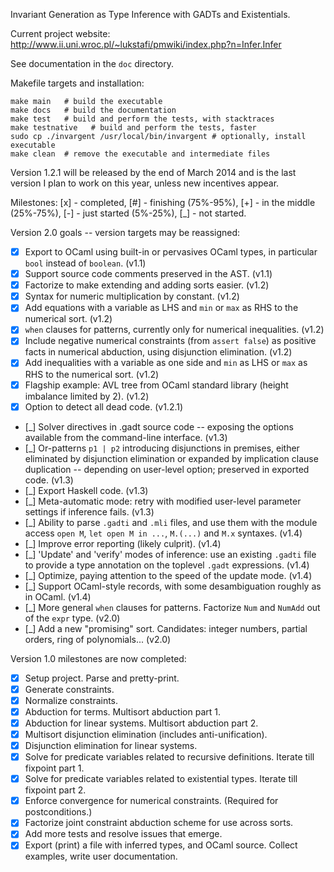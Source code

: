 Invariant Generation as Type Inference with GADTs and Existentials.

Current project website: http://www.ii.uni.wroc.pl/~lukstafi/pmwiki/index.php?n=Infer.Infer

See documentation in the `doc` directory.

Makefile targets and installation:
```
make main   # build the executable
make docs   # build the documentation
make test   # build and perform the tests, with stacktraces
make testnative   # build and perform the tests, faster
sudo cp ./invargent /usr/local/bin/invargent # optionally, install executable
make clean  # remove the executable and intermediate files
```

Version 1.2.1 will be released by the end of March 2014 and is the last version I plan to work on this year, unless new incentives appear.

Milestones: [x] - completed, [#] - finishing (75%-95%), [+] - in the middle (25%-75%), [-] - just started (5%-25%), [_] - not started.

Version 2.0 goals -- version targets may be reassigned:
- [x] Export to OCaml using built-in or pervasives OCaml types, in particular `bool` instead of `boolean`. (v1.1)
- [x] Support source code comments preserved in the AST. (v1.1)
- [x] Factorize to make extending and adding sorts easier. (v1.2)
- [x] Syntax for numeric multiplication by constant. (v1.2)
- [x] Add equations with a variable as LHS and `min` or `max` as RHS to the numerical sort. (v1.2)
- [x] `when` clauses for patterns, currently only for numerical inequalities. (v1.2)
- [x] Include negative numerical constraints (from `assert false`) as positive facts in numerical abduction, using disjunction elimination. (v1.2)
- [x] Add inequalities with a variable as one side and `min` as LHS or `max` as RHS to the numerical sort. (v1.2)
- [x] Flagship example: AVL tree from OCaml standard library (height imbalance limited by 2). (v1.2)
- [x] Option to detect all dead code. (v1.2.1)
- [_] Solver directives in .gadt source code -- exposing the options available from the command-line interface. (v1.3)
- [_] Or-patterns `p1 | p2` introducing disjunctions in premises, either eliminated by disjunction elimination or expanded by implication clause duplication -- depending on user-level option; preserved in exported code. (v1.3)
- [_] Export Haskell code. (v1.3)
- [_] Meta-automatic mode: retry with modified user-level parameter settings if inference fails. (v1.3)
- [_] Ability to parse `.gadti` and `.mli` files, and use them with the module access `open M`, `let open M in ...`, `M.(...)` and `M.x` syntaxes. (v1.4)
- [_] Improve error reporting (likely culprit). (v1.4)
- [_] 'Update' and 'verify' modes of inference: use an existing `.gadti` file to provide a type annotation on the toplevel `.gadt` expressions. (v1.4)
- [_] Optimize, paying attention to the speed of the update mode. (v1.4)
- [_] Support OCaml-style records, with some desambiguation roughly as in OCaml. (v1.4)
- [_] More general `when` clauses for patterns. Factorize `Num` and `NumAdd` out of the `expr` type. (v2.0)
- [_] Add a new "promising" sort. Candidates: integer numbers, partial orders, ring of polynomials... (v2.0)

Version 1.0 milestones are now completed:
- [x] Setup project. Parse and pretty-print.
- [x] Generate constraints.
- [x] Normalize constraints.
- [x] Abduction for terms. Multisort abduction part 1.
- [x] Abduction for linear systems. Multisort abduction part 2.
- [x] Multisort disjunction elimination (includes anti-unification).
- [x] Disjunction elimination for linear systems.
- [x] Solve for predicate variables related to recursive definitions. Iterate till fixpoint part 1.
- [x] Solve for predicate variables related to existential types. Iterate till fixpoint part 2.
- [x] Enforce convergence for numerical constraints. (Required for postconditions.)
- [x] Factorize joint constraint abduction scheme for use across sorts.
- [x] Add more tests and resolve issues that emerge.
- [x] Export (print) a file with inferred types, and OCaml source. Collect examples, write user documentation.
